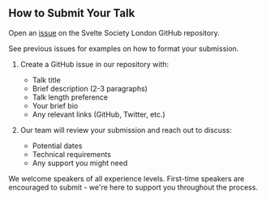 ## How to Submit Your Talk

Open an
[issue](https://github.com/svelte-society/london/issues/new/choose) on
the Svelte Society London GitHub repository.

See previous issues for examples on how to format your submission.

1. Create a GitHub issue in our repository with:

   - Talk title
   - Brief description (2-3 paragraphs)
   - Talk length preference
   - Your brief bio
   - Any relevant links (GitHub, Twitter, etc.)

2. Our team will review your submission and reach out to discuss:
   - Potential dates
   - Technical requirements
   - Any support you might need

We welcome speakers of all experience levels. First-time speakers are
encouraged to submit - we're here to support you throughout the
process.
